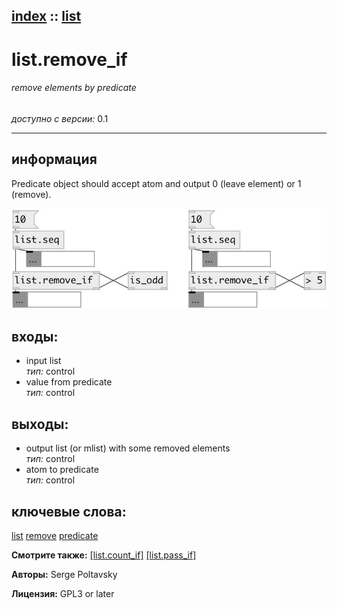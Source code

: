 [index](index.html) :: [list](category_list.html)
---

# list.remove_if

###### remove elements by predicate

*доступно с версии:* 0.1

---


## информация
Predicate object should accept atom and output 0 (leave element) or 1 (remove).


[![example](../examples/img/list.remove_if.jpg)](../examples/pd/list.remove_if.pd)









## входы:

* input list<br>
_тип:_ control
* value from predicate<br>
_тип:_ control



## выходы:

* output list (or mlist) with some removed elements<br>
_тип:_ control
* atom to predicate<br>
_тип:_ control



## ключевые слова:

[list](keywords/list.html)
[remove](keywords/remove.html)
[predicate](keywords/predicate.html)



**Смотрите также:**
[\[list.count_if\]](list.count_if.html)
[\[list.pass_if\]](list.pass_if.html)




**Авторы:** Serge Poltavsky




**Лицензия:** GPL3 or later





